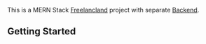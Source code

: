 This is a MERN Stack [Freelancland](https://freelanceland.netlify.app/) project with separate [Backend](https://github.com/zaid9696/freelanceland-backend).

## Getting Started

